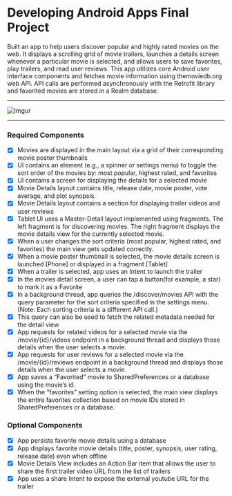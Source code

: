# Developing Android Apps Final Project

Built an app to help users discover popular and highly rated movies on the web. It displays a scrolling grid of movie trailers, launches a details screen whenever a particular movie is selected, and allows users to save favorites, play trailers, and read user reviews. This app utilizes core Android user interface components and fetches movie information using themoviedb.org web API. API calls are performed asynchronously with the Retrofit library and favorited movies are stored in a Realm database.

___

![Imgur](http://i.imgur.com/qKXF4n9.gif)

___

### Required Components

- [x] Movies are displayed in the main layout via a grid of their corresponding movie poster thumbnails
- [x] UI contains an element (e.g., a spinner or settings menu) to toggle the sort order of the movies by: most popular, highest rated, and favorites
- [x] UI contains a screen for displaying the details for a selected movie
- [x] Movie Details layout contains title, release date, movie poster, vote average, and plot synopsis.
- [x] Movie Details layout contains a section for displaying trailer videos and user reviews
- [x] Tablet UI uses a Master-Detail layout implemented using fragments. The left fragment is for discovering movies. The right fragment displays the movie details view for the currently selected movie.
- [x] When a user changes the sort criteria (most popular, highest rated, and favorites) the main view gets updated correctly.
- [x] When a movie poster thumbnail is selected, the movie details screen is launched [Phone] or displayed in a fragment [Tablet]
- [x] When a trailer is selected, app uses an Intent to launch the trailer
- [x] In the movies detail screen, a user can tap a button(for example, a star) to mark it as a Favorite
- [x] In a background thread, app queries the /discover/movies API with the query parameter for the sort criteria specified in the settings menu. (Note: Each sorting criteria is a different API call.)
- [x] This query can also be used to fetch the related metadata needed for the detail view.
- [x] App requests for related videos for a selected movie via the /movie/{id}/videos endpoint in a background thread and displays those details when the user selects a movie.
- [x] App requests for user reviews for a selected movie via the /movie/{id}/reviews endpoint in a background thread and displays those details when the user selects a movie.
- [x] App saves a “Favorited” movie to SharedPreferences or a database using the movie’s id.
- [x] When the “favorites” setting option is selected, the main view displays the entire favorites collection based on movie IDs stored in SharedPreferences or a database.

### Optional Components

- [x] App persists favorite movie details using a database
- [x] App displays favorite movie details (title, poster, synopsis, user rating, release date) even when offline
- [x] Movie Details View includes an Action Bar item that allows the user to share the first trailer video URL from the list of trailers
- [x] App uses a share Intent to expose the external youtube URL for the trailer
